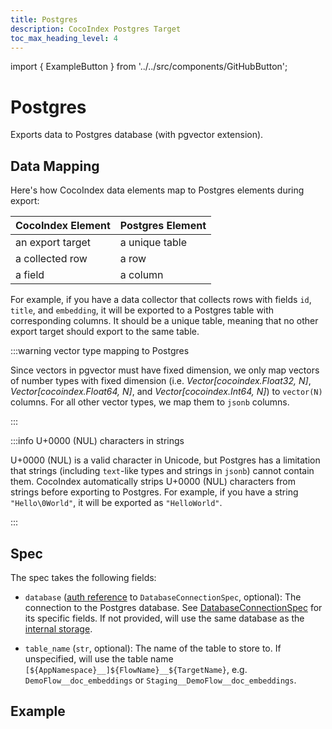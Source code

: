 ```yaml
---
title: Postgres
description: CocoIndex Postgres Target
toc_max_heading_level: 4
---
```


import { ExampleButton } from '../../src/components/GitHubButton';

# Postgres

Exports data to Postgres database (with pgvector extension).

## Data Mapping

Here's how CocoIndex data elements map to Postgres elements during export:

| CocoIndex Element | Postgres Element |
|-------------------|------------------|
| an export target | a unique table |
| a collected row | a row |
| a field | a column |

For example, if you have a data collector that collects rows with fields `id`, `title`, and `embedding`, it will be exported to a Postgres table with corresponding columns.
It should be a unique table, meaning that no other export target should export to the same table.

:::warning vector type mapping to Postgres

Since vectors in pgvector must have fixed dimension, we only map vectors of number types with fixed dimension (i.e. *Vector[cocoindex.Float32, N]*, *Vector[cocoindex.Float64, N]*, and *Vector[cocoindex.Int64, N]*) to `vector(N)` columns.
For all other vector types, we map them to `jsonb` columns.

:::

:::info U+0000 (NUL) characters in strings

U+0000 (NUL) is a valid character in Unicode, but Postgres has a limitation that strings (including `text`-like types and strings in `jsonb`) cannot contain them.
CocoIndex automatically strips U+0000 (NUL) characters from strings before exporting to Postgres. For example, if you have a string `"Hello\0World"`, it will be exported as `"HelloWorld"`.

:::

## Spec

The spec takes the following fields:

*   `database` ([auth reference](../../core/flow_def#auth-registry) to `DatabaseConnectionSpec`, optional): The connection to the Postgres database.
    See [DatabaseConnectionSpec](../../core/settings#databaseconnectionspec) for its specific fields.
    If not provided, will use the same database as the [internal storage](/docs/core/basics#internal-storage).

*   `table_name` (`str`, optional): The name of the table to store to. If unspecified, will use the table name `[${AppNamespace}__]${FlowName}__${TargetName}`, e.g. `DemoFlow__doc_embeddings` or `Staging__DemoFlow__doc_embeddings`.

## Example
<ExampleButton
  href="https://github.com/cocoindex-io/cocoindex/tree/main/examples/text_embedding"
  text="Text Embedding Example with Postgres"
  margin="16px 0 24px 0"
/>
